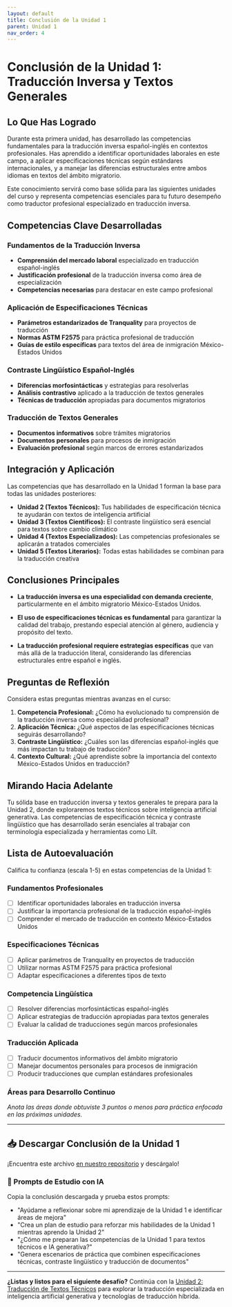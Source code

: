 ```yaml
---
layout: default
title: Conclusión de la Unidad 1
parent: Unidad 1
nav_order: 4
---
```


# Conclusión de la Unidad 1: Traducción Inversa y Textos Generales

## Lo Que Has Logrado

Durante esta primera unidad, has desarrollado las competencias fundamentales para la traducción inversa español-inglés en contextos profesionales. Has aprendido a identificar oportunidades laborales en este campo, a aplicar especificaciones técnicas según estándares internacionales, y a manejar las diferencias estructurales entre ambos idiomas en textos del ámbito migratorio.

Este conocimiento servirá como base sólida para las siguientes unidades del curso y representa competencias esenciales para tu futuro desempeño como traductor profesional especializado en traducción inversa.

## Competencias Clave Desarrolladas

### Fundamentos de la Traducción Inversa
- **Comprensión del mercado laboral** especializado en traducción español-inglés
- **Justificación profesional** de la traducción inversa como área de especialización
- **Competencias necesarias** para destacar en este campo profesional

### Aplicación de Especificaciones Técnicas
- **Parámetros estandarizados de Tranquality** para proyectos de traducción
- **Normas ASTM F2575** para práctica profesional de traducción
- **Guías de estilo específicas** para textos del área de inmigración México-Estados Unidos

### Contraste Lingüístico Español-Inglés
- **Diferencias morfosintácticas** y estrategias para resolverlas
- **Análisis contrastivo** aplicado a la traducción de textos generales
- **Técnicas de traducción** apropiadas para documentos migratorios

### Traducción de Textos Generales
- **Documentos informativos** sobre trámites migratorios
- **Documentos personales** para procesos de inmigración
- **Evaluación profesional** según marcos de errores estandarizados

## Integración y Aplicación

Las competencias que has desarrollado en la Unidad 1 forman la base para todas las unidades posteriores:

- **Unidad 2 (Textos Técnicos):** Tus habilidades de especificación técnica te ayudarán con textos de inteligencia artificial
- **Unidad 3 (Textos Científicos):** El contraste lingüístico será esencial para textos sobre cambio climático
- **Unidad 4 (Textos Especializados):** Las competencias profesionales se aplicarán a tratados comerciales
- **Unidad 5 (Textos Literarios):** Todas estas habilidades se combinan para la traducción creativa

## Conclusiones Principales

- **La traducción inversa es una especialidad con demanda creciente**, particularmente en el ámbito migratorio México-Estados Unidos.

- **El uso de especificaciones técnicas es fundamental** para garantizar la calidad del trabajo, prestando especial atención al género, audiencia y propósito del texto.

- **La traducción profesional requiere estrategias específicas** que van más allá de la traducción literal, considerando las diferencias estructurales entre español e inglés.

## Preguntas de Reflexión

Considera estas preguntas mientras avanzas en el curso:

1. **Competencia Profesional:** ¿Cómo ha evolucionado tu comprensión de la traducción inversa como especialidad profesional?
2. **Aplicación Técnica:** ¿Qué aspectos de las especificaciones técnicas seguirás desarrollando?
3. **Contraste Lingüístico:** ¿Cuáles son las diferencias español-inglés que más impactan tu trabajo de traducción?
4. **Contexto Cultural:** ¿Qué aprendiste sobre la importancia del contexto México-Estados Unidos en traducción?

## Mirando Hacia Adelante

Tu sólida base en traducción inversa y textos generales te prepara para la Unidad 2, donde exploraremos textos técnicos sobre inteligencia artificial generativa. Las competencias de especificación técnica y contraste lingüístico que has desarrollado serán esenciales al trabajar con terminología especializada y herramientas como Lilt.

## Lista de Autoevaluación

Califica tu confianza (escala 1-5) en estas competencias de la Unidad 1:

### Fundamentos Profesionales
- [ ] Identificar oportunidades laborales en traducción inversa
- [ ] Justificar la importancia profesional de la traducción español-inglés
- [ ] Comprender el mercado de traducción en contexto México-Estados Unidos

### Especificaciones Técnicas
- [ ] Aplicar parámetros de Tranquality en proyectos de traducción
- [ ] Utilizar normas ASTM F2575 para práctica profesional
- [ ] Adaptar especificaciones a diferentes tipos de texto

### Competencia Lingüística
- [ ] Resolver diferencias morfosintácticas español-inglés
- [ ] Aplicar estrategias de traducción apropiadas para textos generales
- [ ] Evaluar la calidad de traducciones según marcos profesionales

### Traducción Aplicada
- [ ] Traducir documentos informativos del ámbito migratorio
- [ ] Manejar documentos personales para procesos de inmigración
- [ ] Producir traducciones que cumplan estándares profesionales

### Áreas para Desarrollo Continuo
*Anota las áreas donde obtuviste 3 puntos o menos para práctica enfocada en las próximas unidades.*

---

## 📥 Descargar Conclusión de la Unidad 1
¡Encuentra este archivo [en nuestro repositorio](https://github.com/alainamb/uic_tr18-trad-inversa-es-en/blob/main/unidad1/unidad1-conclusion.md) y descárgalo!

### 🤖 Prompts de Estudio con IA
Copia la conclusión descargada y prueba estos prompts:
- "Ayúdame a reflexionar sobre mi aprendizaje de la Unidad 1 e identificar áreas de mejora"
- "Crea un plan de estudio para reforzar mis habilidades de la Unidad 1 mientras aprendo la Unidad 2"
- "¿Cómo me preparan las competencias de la Unidad 1 para textos técnicos e IA generativa?"
- "Genera escenarios de práctica que combinen especificaciones técnicas, contraste lingüístico y traducción de documentos"

---

**¿Listas y listos para el siguiente desafío?** Continúa con la [Unidad 2: Traducción de Textos Técnicos](../unidad2/unidad2-resumen.md) para explorar la traducción especializada en inteligencia artificial generativa y tecnologías de traducción híbrida.
